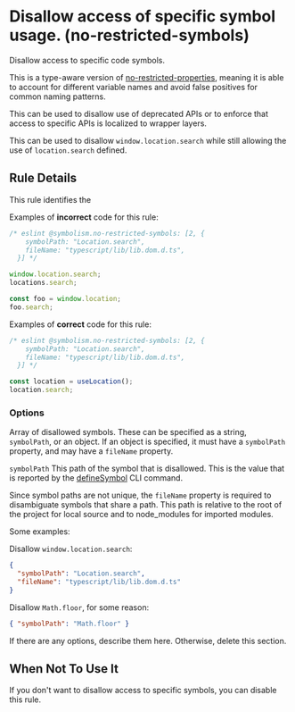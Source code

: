 # Disallow access of specific symbol usage. (no-restricted-symbols)

Disallow access to specific code symbols.

This is a type-aware version of [no-restricted-properties](https://eslint.org/docs/latest/rules/no-restricted-properties), meaning it is able to account for different variable names and avoid false positives for common naming patterns.

This can be used to disallow use of deprecated APIs or to enforce that access to specific APIs is localized to wrapper layers.

This can be used to disallow `window.location.search` while still allowing the use of `location.search` defined.

## Rule Details

This rule identifies the 

Examples of **incorrect** code for this rule:

```ts
/* eslint @symbolism.no-restricted-symbols: [2, {
    symbolPath: "Location.search",
    fileName: "typescript/lib/lib.dom.d.ts",
  }] */

window.location.search;
locations.search;

const foo = window.location;
foo.search;

```

Examples of **correct** code for this rule:

```ts
/* eslint @symbolism.no-restricted-symbols: [2, {
    symbolPath: "Location.search",
    fileName: "typescript/lib/lib.dom.d.ts",
  }] */

const location = useLocation();
location.search;

```

### Options

Array of disallowed symbols. These can be specified as a string, `symbolPath`, or an object. If an object is specified, it must have a `symbolPath` property, and may have a `fileName` property.


`symbolPath` This path of the symbol that is disallowed. This is the value that is reported by the [defineSymbol](../../../cli/README.md#definesymbol) CLI command.

Since symbol paths are not unique, the `fileName` property is required to disambiguate symbols that share a path. This path is relative to the root of the project for local source and to node_modules for imported modules.

Some examples:

Disallow `window.location.search`:

```json
{
  "symbolPath": "Location.search",
  "fileName": "typescript/lib/lib.dom.d.ts"
}
```

Disallow `Math.floor`, for some reason:

```json
{ "symbolPath": "Math.floor" }
```

If there are any options, describe them here. Otherwise, delete this section.

## When Not To Use It

If you don't want to disallow access to specific symbols, you can disable this rule.
